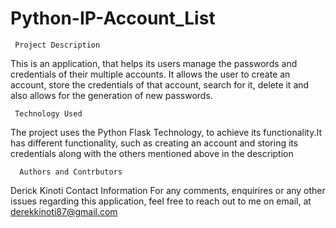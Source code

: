 # Python-IP-Account_List
     Project Description
This is an application, that helps its users manage the passwords and credentials of their multiple accounts. It allows the user to create an account, store the credentials of that account, search for it, delete it and also allows for the generation of new passwords.

     Technology Used
The project uses the Python Flask Technology, to achieve its functionality.It has different functionality, such as creating an account and storing its credentials along with the others mentioned above in the description

      Authors and Contrbutors
 Derick Kinoti
      Contact Information
For any comments, enquirires or any other issues regarding this application, feel free to reach out to me on email, at derekkinoti87@gmail.com
